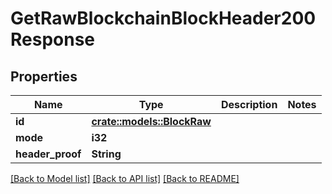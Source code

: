 # GetRawBlockchainBlockHeader200Response

## Properties

Name | Type | Description | Notes
------------ | ------------- | ------------- | -------------
**id** | [**crate::models::BlockRaw**](BlockRaw.md) |  | 
**mode** | **i32** |  | 
**header_proof** | **String** |  | 

[[Back to Model list]](../README.md#documentation-for-models) [[Back to API list]](../README.md#documentation-for-api-endpoints) [[Back to README]](../README.md)


